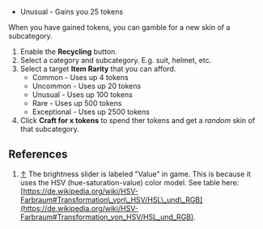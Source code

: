 *   Unusual - Gains you 25 tokens

When you have gained tokens, you can gamble for a new skin of a subcategory.

1.  Enable the **Recycling** button.
2.  Select a category and subcategory. E.g. suit, helmet, etc.
3.  Select a target **Item Rarity** that you can afford.
    *   Common - Uses up 4 tokens
    *   Uncommon - Uses up 20 tokens
    *   Unusual - Uses up 100 tokens
    *   Rare - Uses up 500 tokens
    *   Exceptional - Uses up 2500 tokens
4.  Click **Craft for x tokens** to spend ther tokens and get a _random_ skin of that subcategory.

## References

1.  [↑](#cite_ref-1 "Jump up") The brightness slider is labeled "Value" in game. This is because it uses the HSV (hue-saturation-value) color model. See table here: [https://de.wikipedia.org/wiki/HSV-Farbraum#Transformation\_von\_HSV/HSL\_und\_RGB](https://de.wikipedia.org/wiki/HSV-Farbraum#Transformation_von_HSV/HSL_und_RGB).